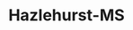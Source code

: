 ---
title: Hazlehurst-MS
slug: hazlehurst-ms
f_state:
- cms/state/mississippi.md
f_locations:
- cms/payday-loan/all-american-check-cashing-3694.md
- cms/payday-loan/all-american-check-cashing-3700.md
- cms/payday-loan/all-american-check-cashing-3701.md
- cms/payday-loan/check-cashers-more-inc-10656.md
- cms/payday-loan/check-cashers-more-inc-10663.md
- cms/payday-loan/check-exchange-of-hazlehurst-11255.md
- cms/payday-loan/copiah-check-cashers-15392.md
- cms/payday-loan/copiah-check-cashers-15393.md
- cms/payday-loan/hazlehurst-car-title-19366.md
- cms/payday-loan/hazlehurst-check-cash-19367.md
- cms/payday-loan/payday-loan-store-23982.md
- cms/payday-loan/pls-payday-loan-store-24448.md
- cms/payday-loan/quick-cash-for-titles-24994.md
updated-on: '2024-05-30T13:41:28.615Z'
created-on: '2024-05-30T13:41:28.615Z'
published-on: '2024-05-30T13:54:32.469Z'
f_city: Hazlehurst
layout: '[city].html'
tags: city
---